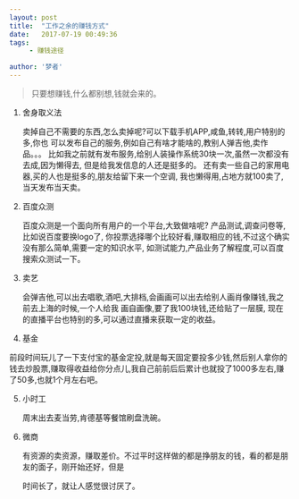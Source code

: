 ```yaml
---
layout: post
title:  "工作之余的赚钱方式"
date:   2017-07-19 00:49:36
tags:
     - 赚钱途径

author: '梦者'
---
```


>  只要想赚钱,什么都别想,钱就会来的。


1.   舍身取义法

      卖掉自己不需要的东西,怎么卖掉呢?可以下载手机APP,咸鱼,转转,用户特别的多,你也
      可以发布自己的服务,例如自己有啥才能啥的,教别人弹吉他,卖作品。。。
      比如我之前就有发布服务,给别人装操作系统30块一次,虽然一次都没有去成,因为懒得去,
      但是给我发信息的人还是挺多的。
      还有卖一些自己的家用电器,买的人也是挺多的,朋友给留下来一个空调,
      我也懒得用,占地方就100卖了,当天发布当天卖。

2.   百度众测

       百度众测是一个面向所有用户的一个平台,大致做啥呢? 产品测试,调查问卷等,比如说百度要换logo了,
         你投票选择哪个比较好看,赚取相应的钱,不过这个确实没有那么简单,需要一定的知识水平,
         如测试能力,产品业务了解程度,可以百度搜索众测试一下。

3. 卖艺

   会弹吉他,可以出去唱歌,酒吧,大排档,会画画可以出去给别人画肖像赚钱,我之前去上海的时候,一个人给我
   画自画像,要了我100块钱,还给贴了一层膜, 现在的直播平台也特别的多,可以通过直播来获取一定的收益。

4. 基金

​          前段时间玩儿了一下支付宝的基金定投,就是每天固定要投多少钱,然后别人拿你的钱去炒股票,赚取得收益给
​          你分点儿,我自己前前后后累计也就投了1000多左右,赚了50多,也就1个月左右吧。

5. 小时工

   周末出去麦当劳,肯德基等餐馆刷盘洗碗。

6. 微商

   有资源的卖资源，赚取差价。不过平时这样做的都是挣朋友的钱，看的都是朋友的面子，刚开始还好，但是

   时间长了，就让人感觉很讨厌了。

   ​






